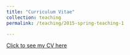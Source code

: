 ```yaml
---
title: "Curriculum Vitae"
collection: teaching
permalink: /teaching/2015-spring-teaching-1

---
```

[Click to see my CV here](../files/CV_Hongtao_Ma.pdf)